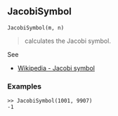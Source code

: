 ## JacobiSymbol

```
JacobiSymbol(m, n)
```

> calculates the Jacobi symbol.

See
* [Wikipedia - Jacobi symbol](https://en.wikipedia.org/wiki/Jacobi_symbol)

### Examples

```
>> JacobiSymbol(1001, 9907)
-1
```